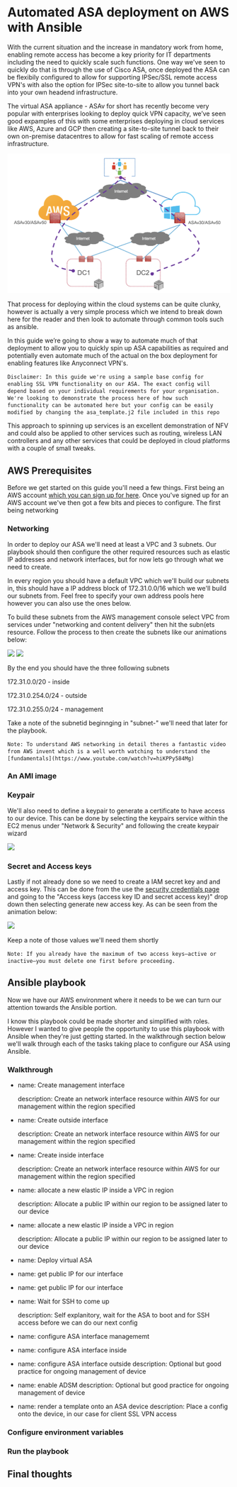 # Automated ASA deployment on AWS with Ansible 

With the current situation and the increase in mandatory work from home, enabling remote access has become a key priority for IT departments including the need to quickly scale such functions. One way we've seen to quickly do that is through the use of Cisco ASA, once deployed the ASA can be flexibily configured to allow for supporting IPSec/SSL remote access VPN's with also the option for IPSec site-to-site to allow you tunnel back into your own headend infrastructure.

The virtual ASA appliance - ASAv for short has recently become very popular with enterprises looking to deploy quick VPN capacity, we’ve seen good expamples of this with some enterprises deploying in cloud services like AWS, Azure and GCP then creating a site-to-site tunnel back to their own on-premise datacentres to allow for fast scaling of remote access infrastructure.

![](images/arch.png)

That process for deploying within the cloud systems can be quite clunky, however is actually a very simple process which we intend to break down here for the reader and then look to automate through common tools such as ansible.

In this guide we’re going to show a way to automate much of that deployment to allow you to quickly spin up ASA capabilities as required and potentially even automate much of the actual on the box deployment for enabling features like Anyconnect VPN's. 

```
Disclaimer: In this guide we're using a sample base config for enabling SSL VPN functionality on our ASA. The exact config will depend based on your individual requirements for your organisation. We're looking to demonstrate the process here of how such functionality can be automated here but your config can be easily modified by changing the asa_template.j2 file included in this repo
```

This approach to spinning up services is an excellent demonstration of NFV and could also be applied to other services such as routing, wireless LAN controllers and any other services that could be deployed in cloud platforms with a couple of small tweaks.

## AWS Prerequisites

Before we get started on this guide you'll need a few things. First being an AWS account [which you can sign up for here](https://aws.amazon.com). Once you've signed up for an AWS account we've then got a few bits and pieces to configure. The first being networking

### Networking

In order to deploy our ASA we'll need at least a VPC and 3 subnets. Our playbook should then configure the other required resources such as elastic IP addresses and network interfaces, but for now lets go through what we need to create.

In every region you should have a default VPC which we'll build our subnets in, this should have a IP address block of 172.31.0.0/16 which we we'll build our subnets from. Feel free to specify your own address pools here however you can also use the ones below.

To build these subnets from the AWS management console select VPC from services under "networking and content delivery" then hit the subn(ets resource. Follow the process to then create the subnets like our animations below:

![](images/subnet-create1.gif)
![](images/subnet-create2.gif)

By the end you should have the three following subnets

172.31.0.0/20 - inside

172.31.0.254.0/24 - outside

172.31.0.255.0/24 - management

Take a note of the subnetid beginnging in "subnet-" we'll need that later for the playbook.

```
Note: To understand AWS networking in detail theres a fantastic video from AWS invent which is a well worth watching to understand the [fundamentals](https://www.youtube.com/watch?v=hiKPPy584Mg)
```

### An AMI image

### Keypair

We'll also need to define a keypair to generate a certificate to have access to our device. This can be done by selecting the keypairs service within the EC2 menus under "Network & Security" and following the create keypair wizard

![](images/asa-keypair.gif)

### Secret and Access keys

Lastly if not already done so we need to create a IAM secret key and and access key. This can be done from the use the [security credentials page](https://console.aws.amazon.com/iam/home?#/security_credentials) and going to the "Access keys (access key ID and secret access key)" drop down then selecting generate new access key. As can be seen from the animation below:

![](images/access-key.gif)

Keep a note of those values we'll need them shortly

```
Note: If you already have the maximum of two access keys—active or inactive—you must delete one first before proceeding.
```

## Ansible playbook

Now we have our AWS environment where it needs to be we can turn our attention towards the Ansible portion.

I know this playbook could be made shorter and simplified with roles. However I wanted to give people the opportunity to use this playbook with Ansible when they're just getting started. In the walkthrough section below we'll walk through each of the tasks taking place to configure our ASA using Ansible.

### Walkthrough

  - name: Create management interface
    
    description: Create an network interface resource within AWS for our management within the region specified


  - name: Create outside interface
    
    description: Create an network interface resource within AWS for our management within the region specified


  - name: Create inside interface
   
    description: Create an network interface resource within AWS for our management within the region specified


  - name: allocate a new elastic IP inside a VPC in region
   
    description: Allocate a public IP within our region to be assigned later to our device


  - name: allocate a new elastic IP inside a VPC in region
    
    description: Allocate a public IP within our region to be assigned later to our device
    
    
  - name: Deploy virtual ASA


  - name: get public IP for our interface


  - name: get public IP for our interface


  - name: Wait for SSH to come up
    
    description: Self explanitory, wait for the ASA to boot and for SSH access before we can do our next config


  - name: configure ASA interface managememt


  - name: configure ASA interface inside


  - name: configure ASA interface outside
    description: Optional but good practice for ongoing management of device


  - name: enable ADSM
    description: Optional but good practice for ongoing management of device
    
    
  - name: render a template onto an ASA device
    description: Place a config onto the device, in our case for client SSL VPN access


### Configure environment variables

### Run the playbook

## Final thoughts

